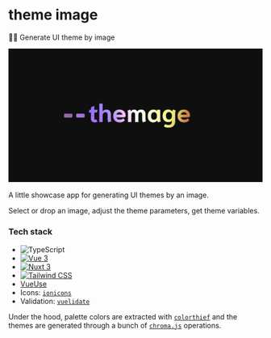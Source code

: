 # theme image
🧙‍♂️ Generate UI theme by image

![theme image cover](./public/img/cover.jpg)

A little showcase app for generating UI themes by an image.

Select or drop an image, adjust the theme parameters, get theme variables.


### Tech stack

- ![TypeScript](https://img.shields.io/badge/TypeScript-%232f74c0.svg?&logo=typescript&logoColor=white)
- [![Vue 3](https://img.shields.io/badge/vue%203-%233fb27f.svg?logo=vue.js&logoColor=white)](https://vuejs.org)
- [![Nuxt 3](https://img.shields.io/badge/nuxt%203-%2300c58e.svg?logo=nuxt.js&logoColor=white)](https://v3.nuxtjs.org)
- [![Tailwind CSS](https://img.shields.io/badge/Tailwind%20CSS%20-%2357a7e1.svg?logo=tailwindcss&logoColor=white)](https://tailwindcss.com)
- [VueUse](https://vueuse.org)
- Icons: [`ionicons`](https://ionic.io/ionicons)
- Validation: [`vuelidate`](https://vuelidate-next.netlify.app)

Under the hood, palette colors are extracted with [`colorthief`](https://lokeshdhakar.com/projects/color-thief) and the themes are generated through a bunch of [`chroma.js`](https://www.vis4.net/chromajs) operations.
